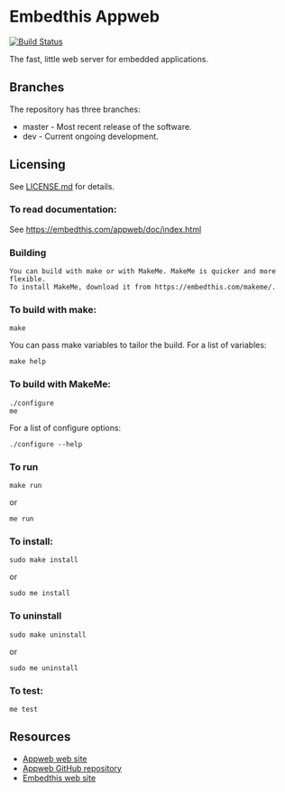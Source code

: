 Embedthis Appweb
===

[![Build Status](https://travis-ci.org/embedthis/appweb.png)](https://travis-ci.org/embedthis/appweb)

The fast, little web server for embedded applications. 

Branches
---
The repository has three branches:

* master - Most recent release of the software.
* dev - Current ongoing development.
 
Licensing
---
See [LICENSE.md](LICENSE.md) for details.

### To read documentation:

  See https://embedthis.com/appweb/doc/index.html

### Building

    You can build with make or with MakeMe. MakeMe is quicker and more flexible.
    To install MakeMe, download it from https://embedthis.com/makeme/.

### To build with make:

    make

You can pass make variables to tailor the build. For a list of variables:

	make help

### To build with MakeMe:

    ./configure
    me

For a list of configure options:

	./configure --help

### To run

	make run

or

    me run

### To install:

    sudo make install

or 

    sudo me install

### To uninstall

    sudo make uninstall

or 

    sudo me uninstall

### To test:

    me test

Resources
---
  - [Appweb web site](http://embedthis.com/appweb/)
  - [Appweb GitHub repository](http://github.com/embedthis/appweb)
  - [Embedthis web site](https://embedthis.com/)

